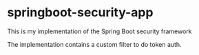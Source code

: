 # springboot-security-app
This is my implementation of the Spring Boot security framework

The implementation contains a custom filter to do token auth.
